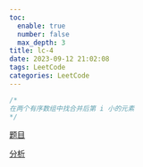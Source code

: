 ```yaml
---
toc:
  enable: true
  number: false
  max_depth: 3
title: lc-4
date: 2023-09-12 21:02:08
tags: LeetCode
categories: LeetCode
---
```


```cpp
/*
在两个有序数组中找合并后第 i 小的元素
*/
```

[题目](https://leetcode.com/problems/median-of-two-sorted-arrays)

[分析](https://zhuanlan.zhihu.com/p/55666669)